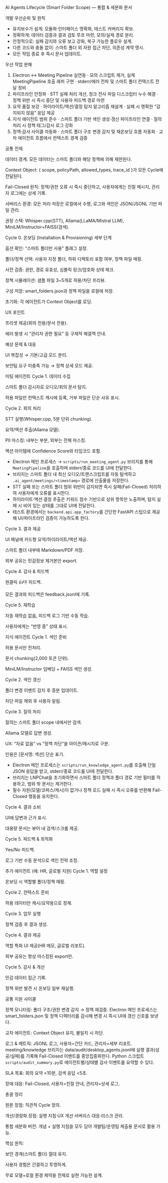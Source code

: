 AI Agents Lifecycle (Smart Folder Scope) — 통합 & 세분화 문서

개발 우선순위 및 원칙
- 유지보수가 쉽게: 모듈화·인터페이스 명확화, 테스트 커버리지 확보.
- 정확하게: 데이터 검증과 결과 검토 루프 마련, 모의/실제 경로 분리.
- 안정적으로: 실패 감지와 오류 보고 강화, 복구 가능한 플로우 설계.
- 다른 코드와 충돌 없이: 스마트 폴더 외 자원 접근 차단, 의존성 계약 명시.
- 모든 작업 종료 후 즉시 문서 업데이트.

우선 작업 분해
1) Electron ↔ Meeting Pipeline 실연동
   · 모의 스크립트 제거, 실제 MeetingPipeline 호출 래퍼 구현
   · stderr/에러 전파 및 스마트 폴더 컨텍스트 전달 정비
2) 파이프라인 안정화
   · STT 실패 처리 개선, 청크 전사 파일 디스크립터 누수 해결
   · 정책 위반 시 즉시 중단 및 사용자 피드백 경로 마련
3) 요약 품질 보강
   · 하이라이트/액션/결정 탐지 알고리즘 재설계
   · 실패 시 명확한 “감지되지 않음” 응답 제공
4) 지식 에이전트 범위 준수
   · 스마트 폴더 기반 색인 생성·갱신 파이프라인 연결
   · 질의 처리 시 정책 태그/감사 로그 강화
5) 정책·감사 사이클 자동화
   · 스마트 폴더 구조 변경 감지 및 재온보딩 흐름 자동화
   · 교차 에이전트 흐름에서 컨텍스트 경계 검증

공통 전제

데이터 경계: 모든 데이터는 스마트 폴더와 해당 정책에 의해 제한된다.

Context Object: { scope, policyPath, allowed_types, trace_id }가 모든 Cycle에 전달된다.

Fail-Closed 원칙: 정책/권한 오류 시 즉시 중단하고, 사용자에게는 친절 메시지, 관리자 로그에는 상세 기록.

서버리스 환경: 모든 처리·저장은 로컬에서 수행, 로그와 색인은 JSON/JSONL 기반 파일 관리.

권장 스택: Whisper.cpp(STT), Allama(LLaMA/Mistral LLM), MiniLM/Instructor+FAISS(검색).

Cycle 0. 온보딩 (Installation & Provisioning)
세부 단계

옵션 확인: “스마트 폴더만 사용” 플래그 설정.

폴더/정책 선택: 사용자 지정 폴더, 하위 디렉토리 포함 여부, 정책 파일 매핑.

사전 검증: 권한, 경로 유효성, 심볼릭 링크/암호화 상태 체크.

정책 시뮬레이션: 샘플 파일 3~5개로 허용/차단 프리뷰.

구성 저장: smart_folders.json과 정책 파일을 로컬에 저장.

초기화: 각 에이전트가 Context Object를 로딩.

UX 포인트

프리셋 제공(회의 전용/문서 전용).

에러 발생 시 “관리자 권한 필요” 등 구체적 해결책 안내.

예상 문제 & 대응

UI 복잡성 → 기본/고급 모드 분리.

보안팀 요구 미충족 가능 → 정책 상세 모드 제공.

미팅 에이전트
Cycle 1. 데이터 수집

스마트 폴더 감시자로 오디오/회의 문서 탐지.

허용 파일만 컨텍스트 캐시에 등록, 거부 파일은 단순 사유 표시.

Cycle 2. 회의 처리

STT 실행(Whisper.cpp, 5분 단위 chunking).

요약/액션 추출(Allama 모델).

PII 마스킹: 내부는 부분, 외부는 전체 마스킹.

액션 아이템에 Confidence Score와 타임코드 포함.

- Electron 메인 프로세스 → `scripts/run_meeting_agent.py` 브리지를 통해 `MeetingPipeline`을 호출하며 stderr/종료 코드를 UI에 전달한다.
- 브리지는 스마트 폴더 내 최신 오디오/트랜스크립트를 자동 탐색하고 `.ai_agent/meetings/<timestamp>` 경로에 산출물을 저장한다.
- STT 실패 또는 스마트 폴더 범위 위반이 감지되면 즉시 실패(Fail-Closed) 처리하여 사용자에게 오류를 표시한다.
- 하이라이트·액션·결정 추출은 키워드 점수 기반으로 상위 항목만 노출하며, 탐지 실패 시 비어 있는 상태를 그대로 UI에 전달한다.
- 테스트 환경에서는 `backend.api.app_factory`를 간단한 FastAPI 스텁으로 제공해 UI/파이프라인 검증이 가능하도록 한다.

Cycle 3. 결과 제공

UI 패널에 카드형 요약/하이라이트/액션 제공.

스마트 폴더 내부에 Markdown/PDF 저장.

외부 공유는 민감정보 제거본만 export.

Cycle 4. 감사 & 피드백

원클릭 👍👎 피드백.

모든 결과와 피드백은 feedback.jsonl에 기록.

Cycle 5. 재학습

자동 재학습 없음, 피드백 로그 기반 수동 학습.

사용자에게는 “반영 중” 상태 표시.

지식 에이전트
Cycle 1. 색인 준비

허용 문서만 전처리.

문서 chunking(2,000 토큰 단위).

MiniLM/Instructor 임베딩 + FAISS 색인 생성.

Cycle 2. 색인 갱신

폴더 변경 이벤트 감지 후 증분 업데이트.

차단 파일 제외 후 사용자 알림.

Cycle 3. 질의 처리

질의는 스마트 폴더 scope 내에서만 검색.

Allama 모델로 답변 생성.

UX: “자료 없음” vs “정책 차단”을 아이콘/메시지로 구분.

인용은 [문서명: 섹션] 단순 표기.

- Electron 메인 프로세스는 `scripts/run_knowledge_agent.py`를 호출해 단일 JSON 응답을 받고, stderr/종료 코드를 UI에 전달한다.
- 브리지는 LNPChat을 초기화하면서 스마트 폴더 정책과 폴더 경로 기반 필터를 적용하고, 범위 밖 문서는 제거한다.
- 필수 자원(모델/코퍼스/캐시)이 없거나 정책 로드 실패 시 즉시 오류를 반환해 Fail-Closed 행동을 유지한다.

Cycle 4. 결과 소비

UI에 답변과 근거 표시.

대용량 문서는 뷰어 내 검색/스크롤 제공.

Cycle 5. 피드백 & 최적화

Yes/No 피드백.

로그 기반 수동 분석으로 색인 전략 조정.

추가 에이전트 (예: HR, 글로벌 지원)
Cycle 1. 역할 설정

온보딩 시 역할별 폴더/정책 매핑.

Cycle 2. 컨텍스트 준비

허용 데이터만 캐시/요약용으로 정제.

Cycle 3. 업무 실행

정책 검증 후 결과 생성.

Cycle 4. 결과 제공

역할 특화 UI 제공(HR 메모, 글로벌 리포트).

외부 공유는 항상 마스킹된 export만.

Cycle 5. 감사 & 개선

민감 데이터 접근 기록.

정책 위반 발견 시 온보딩 일부 재실행.

공통 지원 사이클

정책 모니터링: 폴더 구조/권한 변경 감지 → 정책 재검증.
Electron 메인 프로세스는 smart_folders.json 및 정책 디렉터리를 감시해 변경 시 즉시 UI에 갱신 신호를 보낸다.

교차 에이전트: Context Object 유지, 불일치 시 차단.

로그 & 메트릭: JSONL 로그, 사용자=간단 카드, 관리자=세부 리포트.
meeting/knowledge 브리지는 data/audit/desktop_agents.jsonl에 실행 결과(성공/실패)를 기록해 Fail-Closed 이벤트를 중앙집중화한다.
Python 스크립트 `scripts/audit_summary.py`로 에이전트별/상태별 감사 이벤트를 요약할 수 있다.

SLA 목표: 회의 요약 <10분, 검색 응답 <5초.

장애 대응: Fail-Closed, 사용자=친절 안내, 관리자=상세 로그.

총괄 정리

원문 장점: 직관적 Cycle 정의.

개선/경량화 장점: 실행 지침·UX 개선·서버리스 대응·리스크 관리.

통합 세분화 버전: 개념 + 실행 지침을 모두 담아 개발팀/운영팀 제출용 문서로 활용 가능.

핵심 원칙:

보안 경계(스마트 폴더) 절대 유지.

사용자 경험은 간결하고 투명하게.

무료 모델+로컬 환경 제약을 전제로 실현 가능한 설계.

